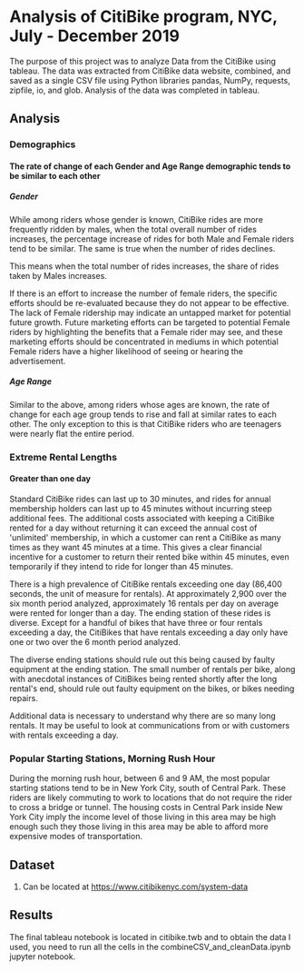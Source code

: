# Analysis of CitiBike program, NYC, July - December 2019

The purpose of this project was to analyze Data from the CitiBike using tableau. The data was extracted from CitiBike data website, combined, and saved as a single CSV file using Python libraries pandas, NumPy, requests, zipfile, io, and glob. Analysis of the data was completed in tableau. 

## Analysis

### Demographics

#### The rate of change of each Gender and Age Range demographic tends to be similar to each other 

##### Gender

While among riders whose gender is known, CitiBike rides are more frequently ridden by males, when the total overall number of rides increases, the percentage increase of rides for both Male and Female riders tend to be similar. The same is true when the number of rides declines. 

This means when the total number of rides increases, the share of rides taken by Males increases. 

If there is an effort to increase the number of female riders, the specific efforts should be re-evaluated because they do not appear to be effective. The lack of Female ridership may indicate an untapped market for potential future growth. Future marketing efforts can be targeted to potential Female riders by highlighting the benefits that a Female rider may see, and these marketing efforts should be concentrated in mediums in which potential Female riders have a higher likelihood of seeing or hearing the advertisement. 

##### Age Range

Similar to the above, among riders whose ages are known, the rate of change for each age group tends to rise and fall at similar rates to each other. The only exception to this is that CitiBike riders who are teenagers were nearly flat the entire period. 


### Extreme Rental Lengths

#### Greater than one day

Standard CitiBike rides can last up to 30 minutes, and rides for annual membership holders can last up to 45 minutes without incurring steep additional fees. The additional costs associated with keeping a CitiBike rented for a day without returning it can exceed the annual cost of 'unlimited' membership, in which a customer can rent a CitiBike as many times as they want 45 minutes at a time. This gives a clear financial incentive for a customer to return their rented bike within 45 minutes, even temporarily if they intend to ride for longer than 45 minutes. 

There is a high prevalence of CitiBike rentals exceeding one day (86,400 seconds, the unit of measure for rentals). At approximately 2,900 over the six month period analyzed, approximately 16 rentals per day on average were rented for longer than a day. The ending station of these rides is diverse. Except for a handful of bikes that have three or four rentals exceeding a day, the CitiBikes that have rentals exceeding a day only have one or two over the 6 month period analyzed. 

The diverse ending stations should rule out this being caused by faulty equipment at the ending station. The small number of rentals per bike, along with anecdotal instances of CitiBikes being rented shortly after the long rental's end, should rule out faulty equipment on the bikes, or bikes needing repairs. 

Additional data is necessary to understand why there are so many long rentals. It may be useful to look at communications from or with customers with rentals exceeding a day. 


### Popular Starting Stations, Morning Rush Hour

During the morning rush hour, between 6 and 9 AM, the most popular starting stations tend to be in New York City, south of Central Park. These riders are likely commuting to work to locations that do not require the rider to cross a bridge or tunnel. The housing costs in Central Park inside New York City imply the income level of those living in this area may be high enough such they those living in this area may be able to afford more expensive modes of transportation.

## Dataset

1. Can be located at https://www.citibikenyc.com/system-data

## Results

The final tableau notebook is located in citibike.twb and to obtain the data I used, you need to run all the cells in the combineCSV_and_cleanData.ipynb jupyter notebook. 
